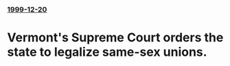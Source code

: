 ### [1999-12-20](/news/1999/12/20/index.md)

#  Vermont's Supreme Court orders the state to legalize same-sex unions.



